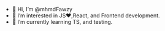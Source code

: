 - 👋 Hi, I’m @mhmdFawzy
- 👀 I’m interested in JS❤️,React, and Frontend development.
- 🌱 I’m currently learning TS, and testing.
